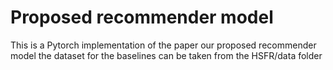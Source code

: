 # Proposed recommender model
This is a Pytorch implementation of the paper our proposed recommender model
the dataset for the baselines can be taken from the HSFR/data folder


